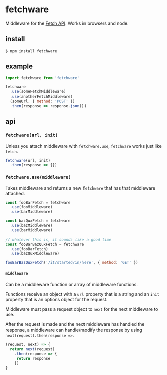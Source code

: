 # fetchware

Middleware for the [Fetch API](https://developer.mozilla.org/en-US/docs/Web/API/Fetch_API). Works in browsers and node.

## install

```
$ npm install fetchware
```

## example

```js
import fetchware from 'fetchware'

fetchware
  .use(someFetchMiddleware)
  .use(anotherFetchMiddleware)
  (someUrl, { method: 'POST' })
  .then(response => response.json())
```


## api

### `fetchware(url, init)`

Unless you attach middleware with `fetchware.use`, `fetchware` works just like `fetch`.

```js
fetchware(url, init)
  .then(response => {})
```

### `fetchware.use(middleware)`

Takes middleware and returns a new `fetchware` that has that middleware attached.

```js
const fooBarFetch = fetchware
  .use(fooMiddleware)
  .use(barMiddleware)

const bazQuxFetch = fetchware
  .use(bazMiddleware)
  .use(barMiddleware)

// whatever this is, it sounds like a good time
const fooBarBazQuxFetch = fetchware
  .use(fooBarFetch)
  .use(bazQuxMiddleware)

fooBarBazQuxFetch('/it/started/in/here', { method: 'GET' })
```

#### `middleware`

Can be a middleware function or array of middleware functions.

Functions receive an object with a `url` property that is a string and an `init` property that is an options object for the request.

Middleware must pass a request object to `next` for the next middleware to use.

After the request is made and the next middleware has handled the response, a middleware can handle/modify the response by using `next(request).then(response =>`.

```js
(request, next) => {
  return next(request)
    .then(response => {
     return response
    })
}
```
